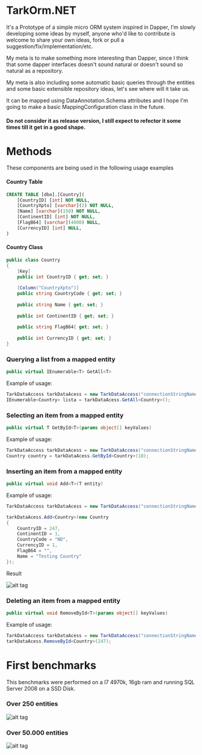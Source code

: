 # TarkOrm.NET
It's a Prototype of a simple micro ORM system inspired in Dapper, I'm slowly developing some ideas by myself, anyone who'd like to contribute is welcome to share your own ideas, fork or pull a suggestion/fix/implementation/etc. 

My meta is to make something more interesting than Dapper, since I think that some dapper interfaces doesn't sound natural or doesn't sound so natural as a repository.

My meta is also including some automatic basic queries through the entities and some basic extensible repository ideas, let's see where will it take us.

It can be mapped using DataAnnotation.Schema attributes and I hope I'm going to make a basic MappingConfiguration class in the future.

#### Do not consider it as release version, I still expect to refector it some times till it get in a good shape.

# Methods

These components are being used in the following usage examples

#### Country Table
```sql
CREATE TABLE [dbo].[Country](
    [CountryID] [int] NOT NULL,
    [CountryXpto] [varchar](2) NOT NULL,
    [Name] [varchar](150) NOT NULL,
    [ContinentID] [int] NOT NULL,
    [FlagB64] [varchar](4000) NULL,
    [CurrencyID] [int] NULL,
)
```

#### Country Class
```csharp
public class Country
{
    [Key]        
    public int CountryID { get; set; }
  
    [Column("CountryXpto")]
    public string CountryCode { get; set; }
  
    public string Name { get; set; }
  
    public int ContinentID { get; set; }
  
    public string FlagB64{ get; set; }
  
    public int CurrencyID { get; set; }
}   
```

### Querying a list from a mapped entity

```csharp
public virtual IEnumerable<T> GetAll<T>
```

Example of usage:

```csharp
TarkDataAccess tarkDataAcess = new TarkDataAccess("connectionStringName");
IEnumerable<Country> lista = tarkDataAcess.GetAll<Country>();
```

### Selecting an item from a mapped entity

```csharp
public virtual T GetById<T>(params object[] keyValues)
```

Example of usage:

```csharp
TarkDataAccess tarkDataAcess = new TarkDataAccess("connectionStringName");
Country country = tarkDataAcess.GetById<Country>(10);
```


### Inserting an item from a mapped entity

```csharp
public virtual void Add<T>(T entity)
```

Example of usage:

```csharp
TarkDataAccess tarkDataAcess = new TarkDataAccess("connectionStringName");

tarkDataAcess.Add<Country>(new Country
{
    CountryID = 247,
    ContinentID = 1,
    CountryCode = "ND",
    CurrencyID = 1,
    FlagB64 = "",
    Name = "Testing Country"
});
```

Result

![alt tag](https://github.com/juniortarcisio/TarkOrm.NET/blob/master/unitTestInsert.png?raw=true)


### Deleting an item from a mapped entity


```csharp
public virtual void RemoveById<T>(params object[] keyValues)
```

Example of usage:

```csharp
TarkDataAccess tarkDataAcess = new TarkDataAccess("connectionStringName");
tarkDataAcess.RemoveById<Country>(247);
```


# First benchmarks 

This benchmarks were performed on a I7 4970k, 16gb ram and running SQL Server 2008 on a SSD Disk.

### Over 250 entities

![alt tag](https://raw.githubusercontent.com/juniortarcisio/TarkOrm.NET/master/benchmarkCountry.png)


### Over 50.000 entities

![alt tag](https://raw.githubusercontent.com/juniortarcisio/TarkOrm.NET/master/benchmarkCity.png)

